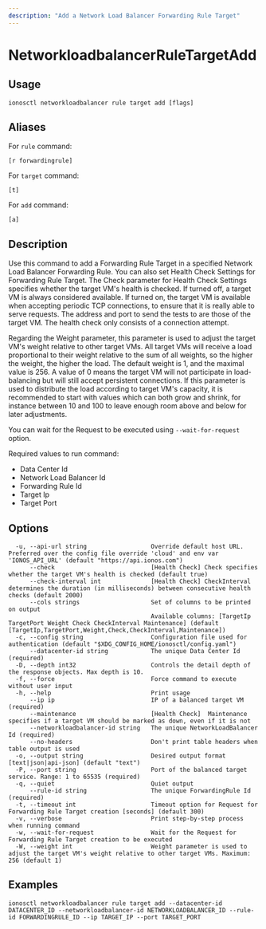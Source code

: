 ```yaml
---
description: "Add a Network Load Balancer Forwarding Rule Target"
---
```


# NetworkloadbalancerRuleTargetAdd

## Usage

```text
ionosctl networkloadbalancer rule target add [flags]
```

## Aliases

For `rule` command:

```text
[r forwardingrule]
```

For `target` command:

```text
[t]
```

For `add` command:

```text
[a]
```

## Description

Use this command to add a Forwarding Rule Target in a specified Network Load Balancer Forwarding Rule. You can also set Health Check Settings for Forwarding Rule Target. The Check parameter for Health Check Settings specifies whether the target VM's health is checked. If turned off, a target VM is always considered available. If turned on, the target VM is available when accepting periodic TCP connections, to ensure that it is really able to serve requests. The address and port to send the tests to are those of the target VM. The health check only consists of a connection attempt.

Regarding the Weight parameter, this parameter is used to adjust the target VM's weight relative to other target VMs. All target VMs will receive a load proportional to their weight relative to the sum of all weights, so the higher the weight, the higher the load. The default weight is 1, and the maximal value is 256. A value of 0 means the target VM will not participate in load-balancing but will still accept persistent connections. If this parameter is used to distribute the load according to target VM's capacity, it is recommended to start with values which can both grow and shrink, for instance between 10 and 100 to leave enough room above and below for later adjustments.

You can wait for the Request to be executed using `--wait-for-request` option.

Required values to run command:

* Data Center Id
* Network Load Balancer Id
* Forwarding Rule Id
* Target Ip
* Target Port

## Options

```text
  -u, --api-url string                  Override default host URL. Preferred over the config file override 'cloud' and env var 'IONOS_API_URL' (default "https://api.ionos.com")
      --check                           [Health Check] Check specifies whether the target VM's health is checked (default true)
      --check-interval int              [Health Check] CheckInterval determines the duration (in milliseconds) between consecutive health checks (default 2000)
      --cols strings                    Set of columns to be printed on output 
                                        Available columns: [TargetIp TargetPort Weight Check CheckInterval Maintenance] (default [TargetIp,TargetPort,Weight,Check,CheckInterval,Maintenance])
  -c, --config string                   Configuration file used for authentication (default "$XDG_CONFIG_HOME/ionosctl/config.yaml")
      --datacenter-id string            The unique Data Center Id (required)
  -D, --depth int32                     Controls the detail depth of the response objects. Max depth is 10.
  -f, --force                           Force command to execute without user input
  -h, --help                            Print usage
      --ip ip                           IP of a balanced target VM (required)
      --maintenance                     [Health Check]  Maintenance specifies if a target VM should be marked as down, even if it is not
      --networkloadbalancer-id string   The unique NetworkLoadBalancer Id (required)
      --no-headers                      Don't print table headers when table output is used
  -o, --output string                   Desired output format [text|json|api-json] (default "text")
  -P, --port string                     Port of the balanced target service. Range: 1 to 65535 (required)
  -q, --quiet                           Quiet output
      --rule-id string                  The unique ForwardingRule Id (required)
  -t, --timeout int                     Timeout option for Request for Forwarding Rule Target creation [seconds] (default 300)
  -v, --verbose                         Print step-by-step process when running command
  -w, --wait-for-request                Wait for the Request for Forwarding Rule Target creation to be executed
  -W, --weight int                      Weight parameter is used to adjust the target VM's weight relative to other target VMs. Maximum: 256 (default 1)
```

## Examples

```text
ionosctl networkloadbalancer rule target add --datacenter-id DATACENTER_ID --networkloadbalancer-id NETWORKLOADBALANCER_ID --rule-id FORWARDINGRULE_ID --ip TARGET_IP --port TARGET_PORT
```

